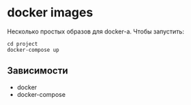 # docker images

Несколько простых образов для docker-а. Чтобы запустить:

```
cd project
docker-compose up
```

## Зависимости

* docker
* docker-compose
